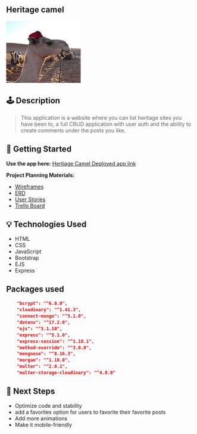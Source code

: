 
## Heritage camel


<img src="./public/images/camel.jpg" alt="drawing" width="200"/>

## 🕹️ Description


> This application is a website where you can list heritage sites you have been to, a full CRUD application with user auth
and the ability to create comments under the posts you like.

## 🚀 Getting Started

**Use the app here:** [Hertiage Camel Deployed app link](https://heritage-camel-859ff8853a54.herokuapp.com/)

**Project Planning Materials:**  
- [Wireframes](https://trello.com/c/5hWumEpw/11-viewall-signin-signup-dashboard)  
- [ERD](https://trello.com/c/ZRpzBLpD/12-full-schema-erd)
- [User Stories](https://trello.com/c/94HSXU2I/1-as-a-user-i-want-to-sign-up-for-an-account-so-that-i-can-access-member-only-features)  
- [Trello Board](https://trello.com/c/s0mLQGPY/10-pseudocode)

## 💡 Technologies Used

- HTML
- CSS
- JavaScript
- Bootstrap
- EJS
- Express

## Packages used

```Json
    "bcrypt": "^6.0.0",
    "cloudinary": "^1.41.3",
    "connect-mongo": "^5.1.0",
    "dotenv": "^17.2.0",
    "ejs": "^3.1.10",
    "express": "^5.1.0",
    "express-session": "^1.18.1",
    "method-override": "^3.0.0",
    "mongoose": "^8.16.3",
    "morgan": "^1.10.0",
    "multer": "^2.0.1",
    "multer-storage-cloudinary": "^4.0.0"
```

## 🚧 Next Steps

- Optimize code and stability
- add a favorites option for users to favorite their favorite posts
- Add more animations 
- Make it mobile-friendly
